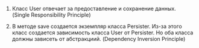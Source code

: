1. Класс User отвечает за предоставление и сохранение данных. (Single Responsibility Principle)

2. В методе save создается экземпляр класса Persister. Из-за этого класс создается зависимость класса User от Persister. Но оба класса должны зависеть от абстракциий. (Dependency Inversion Principle)